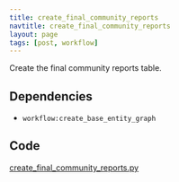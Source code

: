 ```yaml
---
title: create_final_community_reports
navtitle: create_final_community_reports
layout: page
tags: [post, workflow]
---
```

Create the final community reports table.

## Dependencies
* `workflow:create_base_entity_graph`

## Code
[create_final_community_reports.py](https://dev.azure.com/msresearch/Resilience/_git/ire-indexing?path=/python/graphrag/graphrag/indexing/workflows/v1/create_final_community_reports.py)